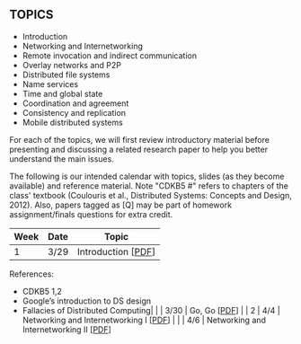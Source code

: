 ## TOPICS

* Introduction
* Networking and Internetworking
* Remote invocation and indirect communication
* Overlay networks and P2P
* Distributed file systems
* Name services
* Time and global state
* Coordination and agreement
* Consistency and replication
* Mobile distributed systems

For each of the topics, we will first review introductory material before presenting and discussing a related research paper to help you better understand the main issues.

The following is our intended calendar with topics, slides (as they become available) and reference material. Note "CDKB5 #" refers to chapters of the class' textbook (Coulouris et al., Distributed Systems: Concepts and Design, 2012). Also, papers tagged as [Q] may be part of homework assignment/finals questions for extra credit.

| Week | Date | Topic |
| --- | --- | --- |
| 1 | 3/29 | Introduction [[PDF](https://github.com/yuanhui-yang/EECS345/blob/master/Lecture/01-Introduction.pdf)]
References:
* CDKB5 1,2
* Google’s introduction to DS design
* Fallacies of Distributed Computing|
|  | 3/30 | Go, Go [[PDF](https://github.com/yuanhui-yang/EECS345/blob/master/Lecture/02-GoGo.pdf)] |
| 2 | 4/4 | Networking and Internetworking I [[PDF](https://github.com/yuanhui-yang/EECS345/blob/master/Lecture/03-Networking-1.pdf)] |
| | 4/6 | Networking and Internetworking II [[PDF](https://github.com/yuanhui-yang/EECS345/blob/master/Lecture/04-Networking-2.pdf)]
